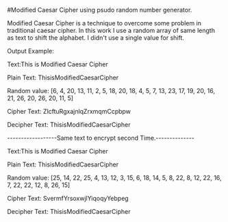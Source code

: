 #Modified Caesar Cipher using psudo random number generator.

Modified Caesar Cipher is a technique to overcome some problem in traditional caesar cipher. In this work I use a random array of same length as text to shift the alphabet. I didn't use a single value for shift.

Output Example:

Text:This is Modified Caesar Cipher

Plain Text: ThisisModifiedCaesarCipher

Random value: [6, 4, 20, 13, 11, 2, 5, 18, 20, 18, 4, 5, 7, 13, 23, 17, 19, 20, 16, 21, 26, 20, 26, 20, 11, 5]

Cipher Text: ZlcftuRgxajnlqZrxmqmCcpbpw

Decipher Text: ThisisModifiedCaesarCipher


------------------Same text to encrypt second Time.--------------

Text:This is Modified Caesar Cipher

Plain Text: ThisisModifiedCaesarCipher

Random value: [25, 14, 22, 25, 4, 13, 12, 3, 15, 6, 18, 14, 5, 8, 22, 8, 12, 22, 16, 7, 22, 22, 12, 8, 26, 15]

Cipher Text: SvermfYrsoxwjlYiqoqyYebpeg

Decipher Text: ThisisModifiedCaesarCipher
